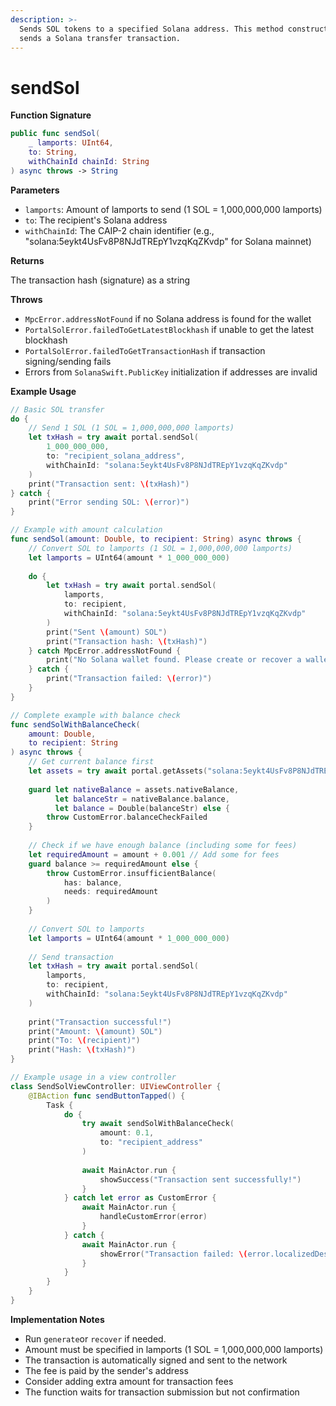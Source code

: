 ```yaml
---
description: >-
  Sends SOL tokens to a specified Solana address. This method constructs and
  sends a Solana transfer transaction.
---
```


# sendSol

**Function Signature**

```swift
public func sendSol(
    _ lamports: UInt64,
    to: String,
    withChainId chainId: String
) async throws -> String
```

**Parameters**

* `lamports`: Amount of lamports to send (1 SOL = 1,000,000,000 lamports)
* `to`: The recipient's Solana address
* `withChainId`: The CAIP-2 chain identifier (e.g., "solana:5eykt4UsFv8P8NJdTREpY1vzqKqZKvdp" for Solana mainnet)

**Returns**

The transaction hash (signature) as a string

**Throws**

* `MpcError.addressNotFound` if no Solana address is found for the wallet
* `PortalSolError.failedToGetLatestBlockhash` if unable to get the latest blockhash
* `PortalSolError.failedToGetTransactionHash` if transaction signing/sending fails
* Errors from `SolanaSwift.PublicKey` initialization if addresses are invalid

**Example Usage**

```swift
// Basic SOL transfer
do {
    // Send 1 SOL (1 SOL = 1,000,000,000 lamports)
    let txHash = try await portal.sendSol(
        1_000_000_000,
        to: "recipient_solana_address",
        withChainId: "solana:5eykt4UsFv8P8NJdTREpY1vzqKqZKvdp"
    )
    print("Transaction sent: \(txHash)")
} catch {
    print("Error sending SOL: \(error)")
}

// Example with amount calculation
func sendSol(amount: Double, to recipient: String) async throws {
    // Convert SOL to lamports (1 SOL = 1,000,000,000 lamports)
    let lamports = UInt64(amount * 1_000_000_000)
    
    do {
        let txHash = try await portal.sendSol(
            lamports,
            to: recipient,
            withChainId: "solana:5eykt4UsFv8P8NJdTREpY1vzqKqZKvdp"
        )
        print("Sent \(amount) SOL")
        print("Transaction hash: \(txHash)")
    } catch MpcError.addressNotFound {
        print("No Solana wallet found. Please create or recover a wallet first.")
    } catch {
        print("Transaction failed: \(error)")
    }
}

// Complete example with balance check
func sendSolWithBalanceCheck(
    amount: Double,
    to recipient: String
) async throws {
    // Get current balance first
    let assets = try await portal.getAssets("solana:5eykt4UsFv8P8NJdTREpY1vzqKqZKvdp")
    
    guard let nativeBalance = assets.nativeBalance,
          let balanceStr = nativeBalance.balance,
          let balance = Double(balanceStr) else {
        throw CustomError.balanceCheckFailed
    }
    
    // Check if we have enough balance (including some for fees)
    let requiredAmount = amount + 0.001 // Add some for fees
    guard balance >= requiredAmount else {
        throw CustomError.insufficientBalance(
            has: balance,
            needs: requiredAmount
        )
    }
    
    // Convert SOL to lamports
    let lamports = UInt64(amount * 1_000_000_000)
    
    // Send transaction
    let txHash = try await portal.sendSol(
        lamports,
        to: recipient,
        withChainId: "solana:5eykt4UsFv8P8NJdTREpY1vzqKqZKvdp"
    )
    
    print("Transaction successful!")
    print("Amount: \(amount) SOL")
    print("To: \(recipient)")
    print("Hash: \(txHash)")
}

// Example usage in a view controller
class SendSolViewController: UIViewController {
    @IBAction func sendButtonTapped() {
        Task {
            do {
                try await sendSolWithBalanceCheck(
                    amount: 0.1,
                    to: "recipient_address"
                )
                
                await MainActor.run {
                    showSuccess("Transaction sent successfully!")
                }
            } catch let error as CustomError {
                await MainActor.run {
                    handleCustomError(error)
                }
            } catch {
                await MainActor.run {
                    showError("Transaction failed: \(error.localizedDescription)")
                }
            }
        }
    }
}
```

**Implementation Notes**

* Run `generate`or `recover` if needed.
* Amount must be specified in lamports (1 SOL = 1,000,000,000 lamports)
* The transaction is automatically signed and sent to the network
* The fee is paid by the sender's address
* Consider adding extra amount for transaction fees
* The function waits for transaction submission but not confirmation
